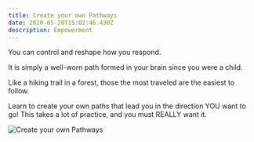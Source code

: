 ```yaml
---
title: Create your own Pathways
date: 2020-05-20T15:02:46.430Z
description: Empowerment
---
```

You can control and reshape how you respond.

It is simply a well-worn path formed in your brain since you were a child.

Like a hiking trail in a forest, those the most traveled are the easiest to follow.

Learn to create your own paths that lead you in the direction YOU want to go! This takes a lot of practice, and you must REALLY want it.

![Create your own Pathways](/img/pathways.jpg "Create your own Pathways")